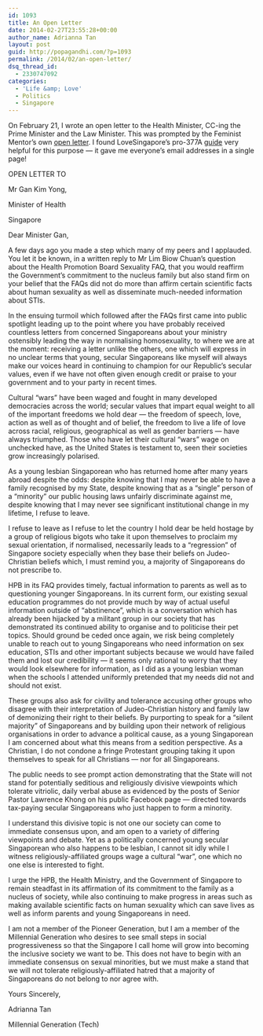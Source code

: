 ```yaml
---
id: 1093
title: An Open Letter
date: 2014-02-27T23:55:28+00:00
author_name: Adrianna Tan
layout: post
guid: http://popagandhi.com/?p=1093
permalink: /2014/02/an-open-letter/
dsq_thread_id:
  - 2330747092
categories:
  - 'Life &amp; Love'
  - Politics
  - Singapore
---
```

On February 21, I wrote an open letter to the Health Minister, CC-ing the Prime Minister and the Law Minister. This was prompted by the Feminist Mentor&#8217;s own [open letter](http://mothership.sg/2014/02/nus-law-dean-thio-su-mien-writes-open-letter-to-pm-health-minister/). I found LoveSingapore&#8217;s pro-377A [guide](http://sg.news.yahoo.com/singapore-pastor-lawrence-khong-s--support-377a--guide-leaked-034943128.html) very helpful for this purpose — it gave me everyone&#8217;s email addresses in a single page!

OPEN LETTER TO

Mr Gan Kim Yong,

Minister of Health

Singapore

Dear Minister Gan,

A few days ago you made a step which many of my peers and I applauded. You let it be known, in a written reply to Mr Lim Biow Chuan&#8217;s question about the Health Promotion Board Sexuality FAQ, that you would reaffirm the Government&#8217;s commitment to the nucleus family but also stand firm on your belief that the FAQs did not do more than affirm certain scientific facts about human sexuality as well as disseminate much-needed information about STIs.

In the ensuing turmoil which followed after the FAQs first came into public spotlight leading up to the point where you have probably received countless letters from concerned Singaporeans about your ministry ostensibly leading the way in normalising homosexuality, to where we are at the moment: receiving a letter unlike the others, one which will express in no unclear terms that young, secular Singaporeans like myself will always make our voices heard in continuing to champion for our Republic&#8217;s secular values, even if we have not often given enough credit or praise to your government and to your party in recent times.

Cultural &#8220;wars&#8221; have been waged and fought in many developed democracies across the world; secular values that impart equal weight to all of the important freedoms we hold dear — the freedom of speech, love, action as well as of thought and of belief, the freedom to live a life of love across racial, religious, geographical as well as gender barriers — have always triumphed. Those who have let their cultural &#8220;wars&#8221; wage on unchecked have, as the United States is testament to, seen their societies grow increasingly polarised.

As a young lesbian Singaporean who has returned home after many years abroad despite the odds: despite knowing that I may never be able to have a family recognised by my State, despite knowing that as a &#8220;single&#8221; person of a &#8220;minority&#8221; our public housing laws unfairly discriminate against me, despite knowing that I may never see significant institutional change in my lifetime, I refuse to leave.

I refuse to leave as I refuse to let the country I hold dear be held hostage by a group of religious bigots who take it upon themselves to proclaim my sexual orientation, if normalised, necessarily leads to a &#8220;regression&#8221; of Singapore society especially when they base their beliefs on Judeo-Christian beliefs which, I must remind you, a majority of Singaporeans do not prescribe to.

HPB in its FAQ provides timely, factual information to parents as well as to questioning younger Singaporeans. In its current form, our existing sexual education programmes do not provide much by way of actual useful information outside of &#8220;abstinence&#8221;, which is a conversation which has already been hijacked by a militant group in our society that has demonstrated its continued ability to organise and to politicise their pet topics. Should ground be ceded once again, we risk being completely unable to reach out to young Singaporeans who need information on sex education, STIs and other important subjects because we would have failed them and lost our credibility — it seems only rational to worry that they would look elsewhere for information, as I did as a young lesbian woman when the schools I attended uniformly pretended that my needs did not and should not exist.

These groups also ask for civility and tolerance accusing other groups who disagree with their interpretation of Judeo-Christian history and family law of demonizing their right to their beliefs. By purporting to speak for a &#8220;silent majority&#8221; of Singaporeans and by building upon their network of religious organisations in order to advance a political cause, as a young Singaporean I am concerned about what this means from a sedition perspective. As a Christian, I do not condone a fringe Protestant grouping taking it upon themselves to speak for all Christians — nor for all Singaporeans.

The public needs to see prompt action demonstrating that the State will not stand for potentially seditious and religiously divisive viewpoints which tolerate vitriolic, daily verbal abuse as evidenced by the posts of Senior Pastor Lawrence Khong on his public Facebook page — directed towards tax-paying secular Singaporeans who just happen to form a minority.

I understand this divisive topic is not one our society can come to immediate consensus upon, and am open to a variety of differing viewpoints and debate. Yet as a politically concerned young secular Singaporean who also happens to be lesbian, I cannot sit idly while I witness religiously-affiliated groups wage a cultural &#8220;war&#8221;, one which no one else is interested to fight.

I urge the HPB, the Health Ministry, and the Government of Singapore to remain steadfast in its affirmation of its commitment to the family as a nucleus of society, while also continuing to make progress in areas such as making available scientific facts on human sexuality which can save lives as well as inform parents and young Singaporeans in need.

I am not a member of the Pioneer Generation, but I am a member of the Millennial Generation who desires to see small steps in social progressiveness so that the Singapore I call home will grow into becoming the inclusive society we want to be. This does not have to begin with an immediate consensus on sexual minorities, but we must make a stand that we will not tolerate religiously-affiliated hatred that a majority of Singaporeans do not belong to nor agree with.

Yours Sincerely,

Adrianna Tan

Millennial Generation (Tech)
